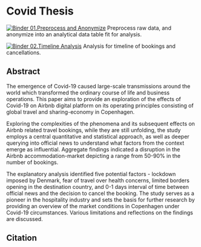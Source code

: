 # Covid Thesis

[![Binder](https://mybinder.org/badge_logo.svg) 01.Preprocess and Anonymize](https://mybinder.org/v2/gh/RebecaApostu/CovidThesis/master?filepath=01.Preprocess%20and%20Anonymize.ipynb) Preprocess raw data, and anonymize into an analytical data table fit for analysis. 

[![Binder](https://mybinder.org/badge_logo.svg) 02.Timeline Analysis](https://mybinder.org/v2/gh/RebecaApostu/CovidThesis/master?filepath=02.Timeline%20Analysis.ipynb) Analysis for timeline of bookings and cancellations. 


## Abstract

The emergence of Covid-19 caused large-scale transmissions around the world which transformed
the ordinary course of life and business operations. This paper aims to provide an
exploration of the effects of Covid-19 on Airbnb digital platform on its operating principles
consisting of global travel and sharing-economy in Copenhagen. 

Exploring the complexities of the phenomena and its subsequent effects on Airbnb related travel bookings, while they
are still unfolding, the study employs a central quantitative and statistical approach, as well
as deeper querying into official news to understand what factors from the context emerge as
influential. Aggregate findings indicated a disruption in the Airbnb accommodation-market
depicting a range from 50-90% in the number of bookings. 

The explanatory analysis identified five potential factors - lockdown imposed by Denmark, fear of travel over health
concerns, limited borders opening in the destination country, and 0-1 days interval of time
between official news and the decision to cancel the booking. The study serves as a pioneer
in the hospitality industry and sets the basis for further research by providing an overview of
the market conditions in Copenhagen under Covid-19 circumstances. Various limitations and
reflections on the findings are discussed.

## Citation
